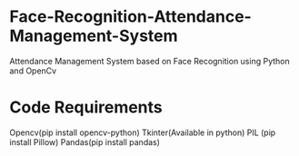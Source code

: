 #  Face-Recognition-Attendance-Management-System
Attendance Management System based on Face Recognition using Python and OpenCv
# Code Requirements
Opencv(pip install opencv-python)
Tkinter(Available in python)
PIL (pip install Pillow)
Pandas(pip install pandas)
